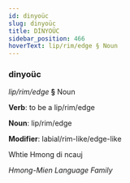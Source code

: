 ```yaml
---
id: dinyoüc
slug: dinyoüc
title: DİNYOÜC
sidebar_position: 466
hoverText: lip/rim/edge § Noun
---
```


### dinyoüc

*lip/rim/edge* **§** Noun

**Verb**: to be a lip/rim/edge

**Noun**: lip/rim/edge

**Modifier**: labial/rim-like/edge-like

Whtie Hmong di ncauj 

*Hmong-Mien Language Family*